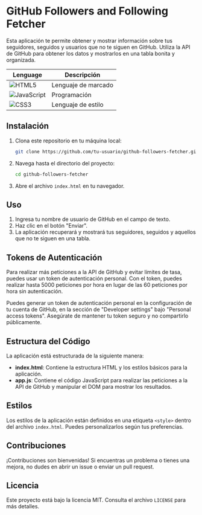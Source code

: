 # GitHub Followers and Following Fetcher

Esta aplicación te permite obtener y mostrar información sobre tus seguidores, seguidos y usuarios que no te siguen en GitHub. Utiliza la API de GitHub para obtener los datos y mostrarlos en una tabla bonita y organizada.

| Lenguage                                                                                             | Descripción         |
| ---------------------------------------------------------------------------------------------------- | ------------------- |
| ![HTML5](https://img.shields.io/badge/HTML5-%23E34F26.svg?logo=html5&logoColor=white)                | Lenguaje de marcado |
| ![JavaScript](https://img.shields.io/badge/JavaScript-%23F7DF1E.svg?logo=javascript&logoColor=black) | Programación        |
| ![CSS3](https://img.shields.io/badge/CSS3-%231572B6.svg?logo=css3&logoColor=white)                   | Lenguaje de estilo  |

## Instalación

1. Clona este repositorio en tu máquina local:

   ```bash
   git clone https://github.com/tu-usuario/github-followers-fetcher.git
   ```

2. Navega hasta el directorio del proyecto:

   ```bash
   cd github-followers-fetcher
   ```

3. Abre el archivo `index.html` en tu navegador.

## Uso

1. Ingresa tu nombre de usuario de GitHub en el campo de texto.
2. Haz clic en el botón "Enviar".
3. La aplicación recuperará y mostrará tus seguidores, seguidos y aquellos que no te siguen en una tabla.

## Tokens de Autenticación

Para realizar más peticiones a la API de GitHub y evitar límites de tasa, puedes usar un token de autenticación personal. Con el token, puedes realizar hasta 5000 peticiones por hora en lugar de las 60 peticiones por hora sin autenticación.

Puedes generar un token de autenticación personal en la configuración de tu cuenta de GitHub, en la sección de "Developer settings" bajo "Personal access tokens". Asegúrate de mantener tu token seguro y no compartirlo públicamente.

## Estructura del Código

La aplicación está estructurada de la siguiente manera:

- **index.html**: Contiene la estructura HTML y los estilos básicos para la aplicación.
- **app.js**: Contiene el código JavaScript para realizar las peticiones a la API de GitHub y manipular el DOM para mostrar los resultados.

## Estilos

Los estilos de la aplicación están definidos en una etiqueta `<style>` dentro del archivo `index.html`. Puedes personalizarlos según tus preferencias.

## Contribuciones

¡Contribuciones son bienvenidas! Si encuentras un problema o tienes una mejora, no dudes en abrir un issue o enviar un pull request.

## Licencia

Este proyecto está bajo la licencia MIT. Consulta el archivo `LICENSE` para más detalles.
